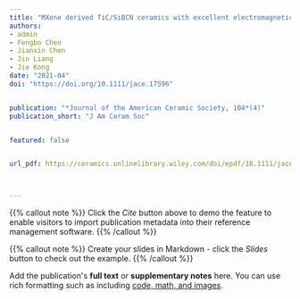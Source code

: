 ```yaml
---
title: "MXene derived TiC/SiBCN ceramics with excellent electromagnetic absorption and high temperature resistance"
authors:
- admin
- Fengbo Chen
- Jianxin Chen
- Jin Liang
- Jie Kong
date: "2021-04"
doi: "https://doi.org/10.1111/jace.17596"


publication: "*Journal of the American Ceramic Society, 104*(4)"
publication_short: "J Am Ceram Soc"


featured: false


url_pdf: https://ceramics.onlinelibrary.wiley.com/doi/epdf/10.1111/jace.17596



---
```


{{% callout note %}}
Click the *Cite* button above to demo the feature to enable visitors to import publication metadata into their reference management software.
{{% /callout %}}

{{% callout note %}}
Create your slides in Markdown - click the *Slides* button to check out the example.
{{% /callout %}}

Add the publication's **full text** or **supplementary notes** here. You can use rich formatting such as including [code, math, and images](https://docs.hugoblox.com/content/writing-markdown-latex/).
